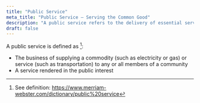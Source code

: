 ```yaml
---
title: "Public Service"
meta_title: "Public Service – Serving the Common Good"
description: "A public service refers to the delivery of essential services such as electricity, transportation, or healthcare to the community, either by the state or in the public interest."
draft: false
---
```


A public service is defined as [^1]:

* The business of supplying a commodity (such as electricity or gas) or service (such as transportation) to any or all members of a community
* A service rendered in the public interest

[^1]: See definition: https://www.merriam-webster.com/dictionary/public%20service
